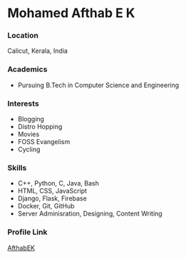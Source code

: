 # Mohamed Afthab E K

### Location

Calicut, Kerala, India

### Academics

- Pursuing B.Tech in Computer Science and Engineering

### Interests

- Blogging
- Distro Hopping
- Movies
- FOSS Evangelism
- Cycling

### Skills

- C++, Python, C, Java, Bash
- HTML, CSS, JavaScript
- Django, Flask, Firebase
- Docker, Git, GitHub
- Server Adminisration, Designing, Content Writing



### Profile Link

[AfthabEK](https://github.com/AfthabEK)
